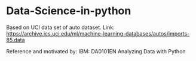 # Data-Science-in-python

Based on UCI data set of auto dataset.
Link: https://archive.ics.uci.edu/ml/machine-learning-databases/autos/imports-85.data

Reference and motivated by: IBM: DA0101EN Analyzing Data with Python
